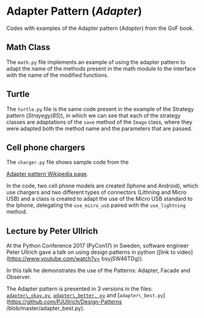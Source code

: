 # Adapter Pattern (_Adapter_)

Codes with examples of the Adapter pattern (_Adapter_) from the GoF book.

## Math Class

The `math.py` file implements an example of using the adapter pattern to adapt the name of the methods present in the math module to the interface with the name of the modified functions.

## Turtle

The `turtle.py` file is the same code present in the example of the Strategy pattern (_Strayegy(85)_), in which we can see that each of the strategy classes are adaptations of the `save` method of the `Image` class, where they were adapted both the method name and the parameters that are passed.

## Cell phone chargers

The `charger.py` file shows sample code from the

[Adapter pattern Wikipedia page](https://en.wikipedia.org/wiki/Adapter_pattern).

In the code, two cell phone models are created (Iphone and Android), which use chargers and two different types of connectors (Lithning and Micro USB) and a class is created to adapt the use of the Micro USB standard to the Iphone, delegating the `use_micro_usb` paired with the `use_lightning` method.

## Lecture by Peter Ullrich

At the Python Conference 2017 (PyCon17) in Sweden, software engineer Peter Ullrich gave a talk on using design patterns in python ([link to video](https://www.youtube.com/watch?v= bsyjSW46TDg)).

In this talk he demonstrates the use of the Patterns: Adapter, Facade and Observer.

The Adapter pattern is presented in 3 versions in the files:
[`adapter\_okay.py`](https://github.com/PJUllrich/Design-Patterns/blob/master/adapter_okay.py),
[`adapter\_better. py`](https://github.com/PJUllrich/Design-Patterns/blob/master/adapter_better.py) and
[`adapter\_best.py`](https://github.com/PJUllrich/Design-Patterns /blob/master/adapter_best.py).